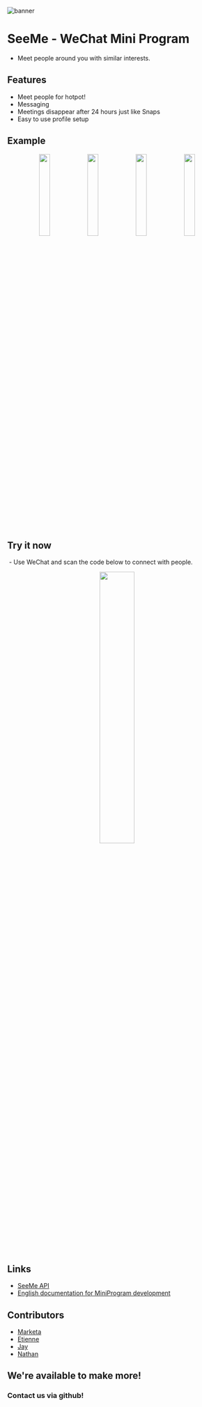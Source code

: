 ![banner](https://github.com/zeesteban/SeeMe-WeChat/blob/master/bg.png?raw=true)

# SeeMe - WeChat Mini Program
  - Meet people around you with similar interests.
  
## Features
  - Meet people for hotpot!
  - Messaging 
  - Meetings disappear after 24 hours just like Snaps
  - Easy to use profile setup
  
## Example
<p align="center">
  <img src="https://github.com/zeesteban/SeeMe-WeChat/blob/master/WechatIMG4.jpeg?raw=true" width="22%" padding-right="10px"><img src="https://github.com/zeesteban/SeeMe-WeChat/blob/master/WechatIMG9.jpeg?raw=true" width="22%" padding-right="10px"><img src="https://github.com/zeesteban/SeeMe-WeChat/blob/master/WechatIMG7.jpeg?raw=true" width="22%" padding-right="10px"><img src="https://github.com/zeesteban/SeeMe-WeChat/blob/master/WechatIMG8.jpeg?raw=true" width="22%">
</p>
  
## Try it now
  - Use WeChat and scan the code below to connect with people.
  <p align="center">
    <img src="https://github.com/zeesteban/SeeMe-WeChat/blob/master/QR.png?raw=true" width="40%">
  </p>
  
## Links
  - [SeeMe API](https://github.com/kwnath/seeme)
  - [English documentation for MiniProgram development](https://github.com/kwnath/wechat-miniprogram-wiki)
  
## Contributors 
  - [Marketa](https://github.com/msmarketa)
  - [Etienne](https://github.com/zeesteban)
  - [Jay](https://github.com/Jay-G2017)
  - [Nathan](https://github.com/kwnath)
  
## We're available to make more!
### Contact us via github!

